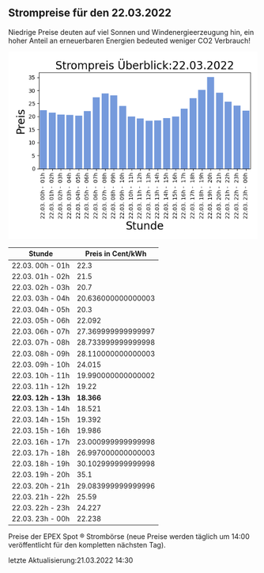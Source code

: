 
## Strompreise für den 22.03.2022

Niedrige Preise deuten auf viel Sonnen und Windenergieerzeugung hin, ein hoher Anteil an erneuerbaren Energien bedeuted weniger CO2 Verbrauch!

![Strompreis übersicht](imgs/strompreis_uebersicht.png)

| Stunde | Preis in Cent/kWh |
|---|---|
| 22.03. 00h -  01h | 22.3 | 
| 22.03. 01h -  02h | 21.5 | 
| 22.03. 02h -  03h | 20.7 | 
| 22.03. 03h -  04h | 20.636000000000003 | 
| 22.03. 04h -  05h | 20.3 | 
| 22.03. 05h -  06h | 22.092 | 
| 22.03. 06h -  07h | 27.369999999999997 | 
| 22.03. 07h -  08h | 28.733999999999998 | 
| 22.03. 08h -  09h | 28.110000000000003 | 
| 22.03. 09h -  10h | 24.015 | 
| 22.03. 10h -  11h | 19.990000000000002 | 
| 22.03. 11h -  12h | 19.22 | 
| **22.03. 12h -  13h** | **18.366** | 
| 22.03. 13h -  14h | 18.521 | 
| 22.03. 14h -  15h | 19.392 | 
| 22.03. 15h -  16h | 19.986 | 
| 22.03. 16h -  17h | 23.000999999999998 | 
| 22.03. 17h -  18h | 26.997000000000003 | 
| 22.03. 18h -  19h | 30.102999999999998 | 
| 22.03. 19h -  20h | 35.1 | 
| 22.03. 20h -  21h | 29.083999999999996 | 
| 22.03. 21h -  22h | 25.59 | 
| 22.03. 22h -  23h | 24.227 | 
| 22.03. 23h -  00h | 22.238 | 

Preise der EPEX Spot ® Strombörse (neue Preise werden täglich um 14:00 veröffentlicht für den kompletten nächsten Tag).

letzte Aktualisierung:21.03.2022 14:30